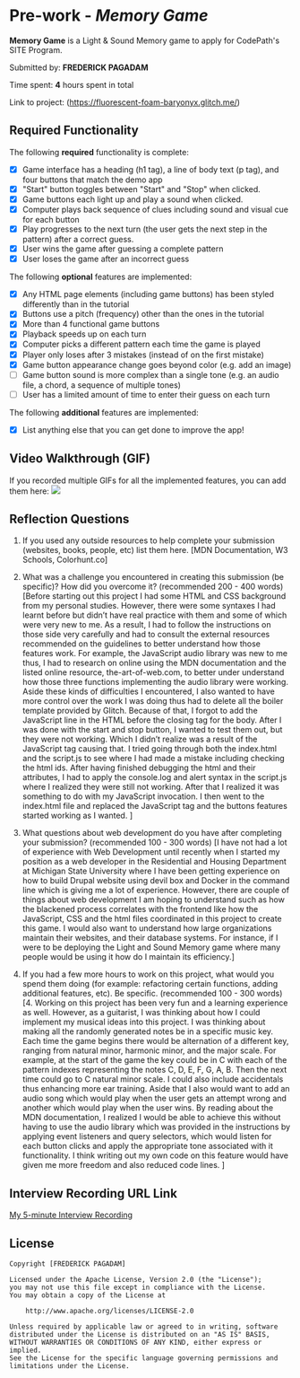 # Pre-work - *Memory Game*

**Memory Game** is a Light & Sound Memory game to apply for CodePath's SITE Program. 

Submitted by: **FREDERICK PAGADAM**

Time spent: **4** hours spent in total

Link to project: (https://fluorescent-foam-baryonyx.glitch.me/)

## Required Functionality

The following **required** functionality is complete:

* [x] Game interface has a heading (h1 tag), a line of body text (p tag), and four buttons that match the demo app
* [x] "Start" button toggles between "Start" and "Stop" when clicked. 
* [x] Game buttons each light up and play a sound when clicked. 
* [x] Computer plays back sequence of clues including sound and visual cue for each button
* [x] Play progresses to the next turn (the user gets the next step in the pattern) after a correct guess. 
* [x] User wins the game after guessing a complete pattern
* [x] User loses the game after an incorrect guess

The following **optional** features are implemented:

* [x] Any HTML page elements (including game buttons) has been styled differently than in the tutorial
* [x] Buttons use a pitch (frequency) other than the ones in the tutorial
* [x] More than 4 functional game buttons
* [x] Playback speeds up on each turn
* [x] Computer picks a different pattern each time the game is played
* [x] Player only loses after 3 mistakes (instead of on the first mistake)
* [x] Game button appearance change goes beyond color (e.g. add an image)
* [ ] Game button sound is more complex than a single tone (e.g. an audio file, a chord, a sequence of multiple tones)
* [ ] User has a limited amount of time to enter their guess on each turn

The following **additional** features are implemented:

- [X] List anything else that you can get done to improve the app!

## Video Walkthrough (GIF)

If you recorded multiple GIFs for all the implemented features, you can add them here:
![](https://i.imgur.com/vePNMpq.gif)

## Reflection Questions
1. If you used any outside resources to help complete your submission (websites, books, people, etc) list them here. 
[MDN Documentation, W3 Schools, Colorhunt.co]

2. What was a challenge you encountered in creating this submission (be specific)? How did you overcome it? (recommended 200 - 400 words) 
[Before starting out this project I had some HTML and CSS background from my personal studies. However, there were some syntaxes I had learnt before but didn’t have real practice with them and some of which were very new to me. As a result, I had to follow the instructions on those side very carefully and had to consult the external resources recommended on the guidelines to better understand how those features work. For example, the JavaScript audio library was new to me thus, I had to research on online using the MDN documentation and the listed online resource, the-art-of-web.com, to better under understand how those three functions implementing the audio library were working.
Aside these kinds of difficulties I encountered, I also wanted to have more control over the work I was doing thus had to delete all the boiler template provided by Glitch. Because of that, I forgot to add the JavaScript line in the HTML before the closing tag for the body. After I was done with the start and stop button, I wanted to test them out, but they were not working. Which I didn’t realize was a result of the JavaScript tag causing that. I tried going through both the index.html and the script.js to see where I had made a mistake including checking the html ids. After having finished debugging the html and their attributes, I had to apply the console.log and alert syntax in the script.js where I realized they were still not working. After that I realized it was something to do with my JavaScript invocation. I then went to the index.html file and replaced the JavaScript tag and the buttons features started working as I wanted.
]

3. What questions about web development do you have after completing your submission? (recommended 100 - 300 words) 
[I have not had a lot of experience with Web Development until recently when I started my position as a web developer in the Residential and Housing Department at Michigan State University where I have been getting experience on how to build Drupal website using devil box and Docker in the command line which is giving me a lot of experience. However, there are couple of things about web development I am hoping to understand such as how the blackened process correlates with the frontend like how the JavaScript, CSS and the html files coordinated in this project to create this game. I would also want to understand how large organizations maintain their websites, and their database systems. For instance, if I were to be deploying the Light and Sound Memory game where many people would be using it how do I maintain its efficiency.]

4. If you had a few more hours to work on this project, what would you spend them doing (for example: refactoring certain functions, adding additional features, etc). Be specific. (recommended 100 - 300 words) 
[4.	Working on this project has been very fun and a learning experience as well.
However, as a guitarist, I was thinking about how I could implement my musical ideas into this project. I was thinking about making all the randomly generated notes be in a specific music key. Each time the game begins there would be alternation of a different key, ranging from natural minor, harmonic minor, and the major scale. For example, at the start of the game the key could be in C with each of the pattern indexes representing the notes C, D, E, F, G, A, B. Then the next time could go to C natural minor scale. I could also include accidentals thus enhancing more ear training. 
Aside that I also would want to add an audio song which would play when the user gets an attempt wrong and another which would play when the user wins.
By reading about the MDN documentation, I realized I would be able to achieve this without having to use the audio library which was provided in the instructions by applying event listeners and query selectors, which would listen for each button clicks and apply the appropriate tone associated with it functionality. I think writing out my own code on this feature would have given me more freedom and also reduced code lines.
]



## Interview Recording URL Link

[My 5-minute Interview Recording](https://www.loom.com/share/26ec4e6700894bf8a4d428dedfb40e98)


## License

    Copyright [FREDERICK PAGADAM]

    Licensed under the Apache License, Version 2.0 (the "License");
    you may not use this file except in compliance with the License.
    You may obtain a copy of the License at

        http://www.apache.org/licenses/LICENSE-2.0

    Unless required by applicable law or agreed to in writing, software
    distributed under the License is distributed on an "AS IS" BASIS,
    WITHOUT WARRANTIES OR CONDITIONS OF ANY KIND, either express or implied.
    See the License for the specific language governing permissions and
    limitations under the License.